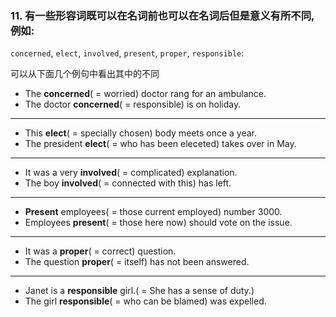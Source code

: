 
### 11. 有一些形容词既可以在名词前也可以在名词后但是意义有所不同, 例如: 

`concerned`, `elect`, `involved`, `present`, `proper`, `responsible`:

可以从下面几个例句中看出其中的不同

* The **concerned**( = worried) doctor rang for an ambulance.
* The doctor **concerned**( = responsible) is on holiday.

---

* This **elect**( = specially chosen) body meets once a year.
* The president **elect**( = who has been eleceted) takes over in May.

---

* It was a very **involved**( = complicated) explanation.
* The boy **involved**( = connected with this) has left.

---

* **Present** employees( = those current employed) number 3000.
* Employees **present**( = those here now) should vote on the issue.

---

* It was a **proper**( = correct) question.
* The question **proper**( = itself) has not been answered.

---

* Janet is a **responsible** girl.( = She has a sense of duty.)
* The girl **responsible**( = who can be blamed) was expelled.
